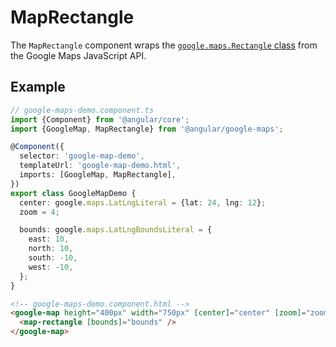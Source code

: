 # MapRectangle

The `MapRectangle` component wraps the [`google.maps.Rectangle` class](https://developers.google.com/maps/documentation/javascript/reference/polygon#Rectangle) from the Google Maps JavaScript API.

## Example

```typescript
// google-maps-demo.component.ts
import {Component} from '@angular/core';
import {GoogleMap, MapRectangle} from '@angular/google-maps';

@Component({
  selector: 'google-map-demo',
  templateUrl: 'google-map-demo.html',
  imports: [GoogleMap, MapRectangle],
})
export class GoogleMapDemo {
  center: google.maps.LatLngLiteral = {lat: 24, lng: 12};
  zoom = 4;

  bounds: google.maps.LatLngBoundsLiteral = {
    east: 10,
    north: 10,
    south: -10,
    west: -10,
  };
}
```

```html
<!-- google-maps-demo.component.html -->
<google-map height="400px" width="750px" [center]="center" [zoom]="zoom">
  <map-rectangle [bounds]="bounds" />
</google-map>
```
